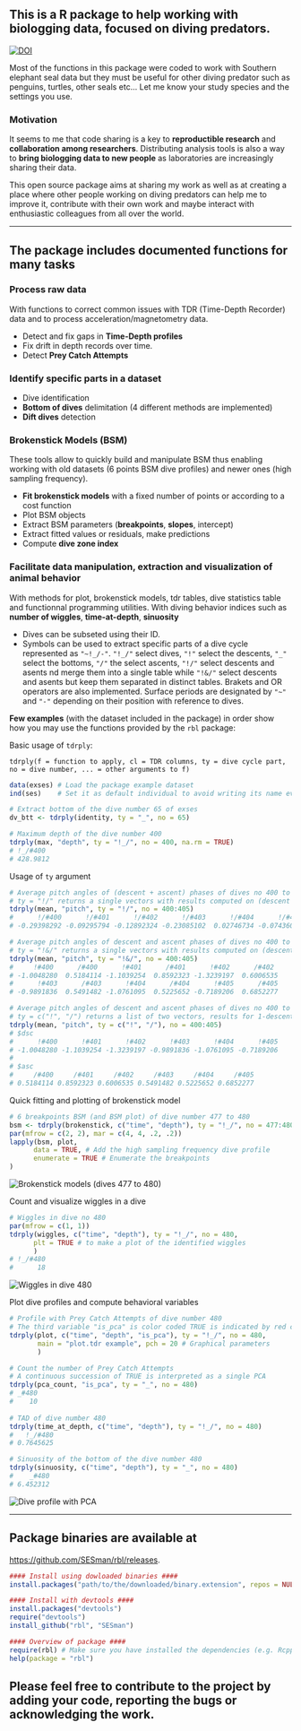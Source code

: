 ## This is a R package to help working with biologging data, focused on diving predators.

[![DOI](https://zenodo.org/badge/36793176.svg)](https://zenodo.org/badge/latestdoi/36793176)

Most of the functions in this package were coded to work with Southern elephant seal data but they must be useful for other diving predator such as penguins, turtles, other seals etc... Let me know your study species and the settings you use.

### Motivation

It seems to me that code sharing is a key to **reproductible research** and **collaboration among researchers**. Distributing analysis tools is also a way to **bring biologging data to new people** as laboratories are increasingly sharing their data.

This open source package aims at sharing my work as well as at creating a place where other people working on diving predators can help me to improve it, contribute with their own work and maybe interact with enthusiastic colleagues from all over the world.

--------

## The package includes documented functions for many tasks

### Process raw data

With functions to correct common issues with TDR (Time-Depth Recorder) data and to process acceleration/magnetometry data.

  * Detect and fix gaps in **Time-Depth profiles**
  * Fix drift in depth records over time.
  * Detect **Prey Catch Attempts**

### Identify specific parts in a dataset 

  * Dive identification
  * **Bottom of dives** delimitation (4 different methods are implemented)
  * **Dift dives** detection

### Brokenstick Models (BSM)

These tools allow to quickly build and manipulate BSM thus enabling working with 
old datasets (6 points BSM dive profiles) and newer ones (high sampling frequency).

  * **Fit brokenstick models** with a fixed number of points or according to a cost function
  * Plot BSM objects
  * Extract BSM parameters (**breakpoints**, **slopes**, intercept)
  * Extract fitted values or residuals, make predictions
  * Compute **dive zone index**

### Facilitate data manipulation, extraction and visualization of animal behavior 

With methods for plot, brokenstick models, tdr tables, dive statistics table and 
functionnal programming utilities.
With diving behavior indices such as **number of wiggles**, **time-at-depth**, 
**sinuosity**

  * Dives can be subseted using their ID.
  * Symbols can be used to extract specific parts of a dive cycle represented as `"~!_/-"`. `"!_/"` select dives, `"!"` select the descents, `"_"` select the bottoms, `"/"` the select ascents, `"!/"` select descents and asents nd merge them into a single table while `"!&/"` select descents and asents but keep them separated in distinct tables. Brakets and OR operators are also implemented. Surface periods are designated by `"~"` and `"-"` depending on their position with reference to dives.

**Few examples** (with the dataset included in the package) in order show how you may use the functions provided by the `rbl` package:

Basic usage of `tdrply`: 

`tdrply(f = function to apply, cl = TDR columns, ty = dive cycle part, no = dive number, ... = other arguments to f)`

```R
data(exses) # Load the package example dataset
ind(ses)    # Set it as default individual to avoid writing its name everytime

# Extract bottom of the dive number 65 of exses
dv_btt <- tdrply(identity, ty = "_", no = 65)

# Maximum depth of the dive number 400
tdrply(max, "depth", ty = "!_/", no = 400, na.rm = TRUE)
# !_/#400 
# 428.9812 
```

Usage of `ty` argument
```R
# Average pitch angles of (descent + ascent) phases of dives no 400 to 405
# ty = "!/" returns a single vectors with results computed on (descent + ascent) 
tdrply(mean, "pitch", ty = "!/", no = 400:405)
#      !/#400      !/#401      !/#402      !/#403      !/#404      !/#405 
# -0.29398292 -0.09295794 -0.12892324 -0.23085102  0.02746734 -0.07436099 

# Average pitch angles of descent and ascent phases of dives no 400 to 405
# ty = "!&/" returns a single vectors with results computed on (descent) + (ascent) 
tdrply(mean, "pitch", ty = "!&/", no = 400:405)
#     !#400      /#400      !#401      /#401      !#402      /#402 
# -1.0048280  0.5184114 -1.1039254  0.8592323 -1.3239197  0.6006535 
#      !#403      /#403      !#404      /#404      !#405      /#405 
# -0.9891836  0.5491482 -1.0761095  0.5225652 -0.7189206  0.6852277 

# Average pitch angles of descent and ascent phases of dives no 400 to 405
# ty = c("!", "/") returns a list of two vectors, results for 1-descents and 2-ascents
tdrply(mean, "pitch", ty = c("!", "/"), no = 400:405)
# $dsc
#      !#400      !#401      !#402      !#403      !#404      !#405 
# -1.0048280 -1.1039254 -1.3239197 -0.9891836 -1.0761095 -0.7189206 
# 
# $asc
#     /#400     /#401     /#402     /#403     /#404     /#405 
# 0.5184114 0.8592323 0.6006535 0.5491482 0.5225652 0.6852277 
```

Quick fitting and plotting of brokenstick model
```R
# 6 breakpoints BSM (and BSM plot) of dive number 477 to 480
bsm <- tdrply(brokenstick, c("time", "depth"), ty = "!_/", no = 477:480, npts = 6)
par(mfrow = c(2, 2), mar = c(4, 4, .2, .2))
lapply(bsm, plot, 
      data = TRUE, # Add the high sampling frequency dive profile
      enumerate = TRUE # Enumerate the breakpoints
)
```

![Brokenstick models (dives 477 to 480)](http://oi67.tinypic.com/4rdrbk.jpg "Brokenstick models (dives 477 to 480)")

Count and visualize wiggles in a dive
```R
# Wiggles in dive no 480
par(mfrow = c(1, 1))
tdrply(wiggles, c("time", "depth"), ty = "!_/", no = 480, 
      plt = TRUE # to make a plot of the identified wiggles
      )
# !_/#480 
#      18 
```

![Wiggles in dive 480](http://oi64.tinypic.com/2ic5ci1.jpg "Wiggles in dive 480")

Plot dive profiles and compute behavioral variables
```R
# Profile with Prey Catch Attempts of dive number 480
# The third variable "is_pca" is color coded TRUE is indicated by red color.
tdrply(plot, c("time", "depth", "is_pca"), ty = "!_/", no = 480, 
       main = "plot.tdr example", pch = 20 # Graphical parameters
       )

# Count the number of Prey Catch Attempts
# A continuous succession of TRUE is interpreted as a single PCA
tdrply(pca_count, "is_pca", ty = "_", no = 480)
# _#480 
#    10 
   
# TAD of dive number 480
tdrply(time_at_depth, c("time", "depth"), ty = "!_/", no = 480)
#   !_/#480 
# 0.7645625

# Sinuosity of the bottom of the dive number 480
tdrply(sinuosity, c("time", "depth"), ty = "_", no = 480)
#    _#480 
# 6.452312 
```

![Dive profile with PCA](http://oi66.tinypic.com/2nkkmb.jpg "Dive profile with PCA")

--------

## Package binaries are available at 

https://github.com/SESman/rbl/releases.

```R
#### Install using dowloaded binaries ####
install.packages("path/to/the/downloaded/binary.extension", repos = NULL)

#### Install with devtools ####
install.packages("devtools")
require("devtools")
install_github("rbl", "SESman")

#### Overview of package ####
require(rbl) # Make sure you have installed the dependencies (e.g. RcppRoll)
help(package = "rbl")
```

## Please feel free to contribute to the project by adding your code, reporting the bugs or acknowledging the work.
